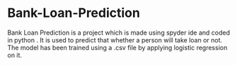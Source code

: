# Bank-Loan-Prediction
Bank Loan Prediction is a project which is made using spyder ide and coded in python . It is used to predict that whether a person will take loan or not. The model has been trained using a .csv file by applying logistic regression on it. 
